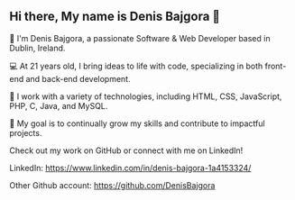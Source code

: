 ## Hi there, My name is Denis Bajgora 👋

👋 I'm Denis Bajgora, a passionate Software & Web Developer based in Dublin, Ireland.

💻 At 21 years old, I bring ideas to life with code, specializing in both front-end and back-end development.

🚀 I work with a variety of technologies, including HTML, CSS, JavaScript, PHP, C, Java, and MySQL.

🎯 My goal is to continually grow my skills and contribute to impactful projects.

Check out my work on GitHub or connect with me on LinkedIn!

LinkedIn: https://www.linkedin.com/in/denis-bajgora-1a4153324/

Other Github account: https://github.com/DenisBajgora

